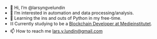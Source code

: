 - 👋 Hi, I’m @larsyngvelundin
- 👀 I’m interested in automation and data processing/analysis.
- 🌱 Learning the ins and outs of Python in my free-time.
- ⛓️ Currently studying to be a [Blockchain Developer at Medieinstitutet](https://medieinstitutet.se/utbildningar/blockchainutvecklare/).
- 📫 How to reach me lars.y.lundin@gmail.com
